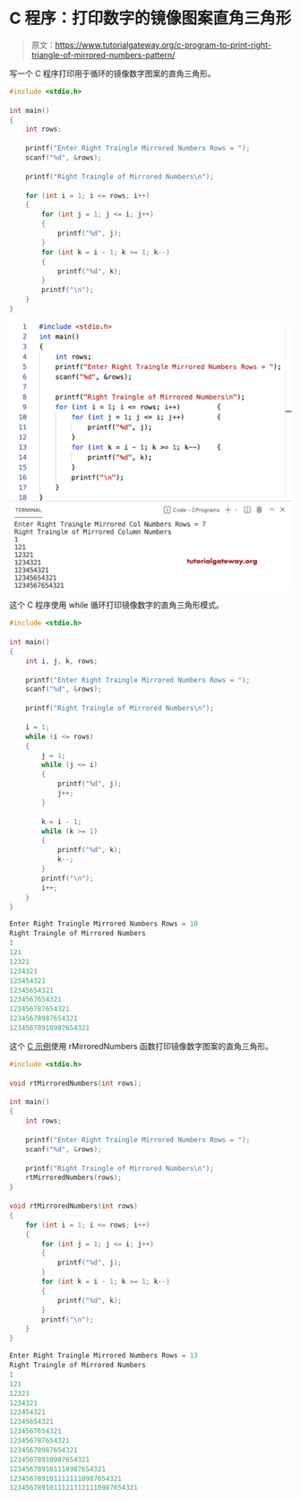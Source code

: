 # C 程序：打印数字的镜像图案直角三角形

> 原文：<https://www.tutorialgateway.org/c-program-to-print-right-triangle-of-mirrored-numbers-pattern/>

写一个 C 程序打印用于循环的镜像数字图案的直角三角形。

```c
#include <stdio.h>

int main()
{
	int rows;

	printf("Enter Right Traingle Mirrored Numbers Rows = ");
	scanf("%d", &rows);

	printf("Right Traingle of Mirrored Numbers\n");

	for (int i = 1; i <= rows; i++)			
	{
		for (int j = 1; j <= i; j++)		
		{
			printf("%d", j);
		}
		for (int k = i - 1; k >= 1; k--)	
		{
			printf("%d", k);
		}
		printf("\n");
	}
}
```

![C Program to Print Right Triangle of Mirrored Numbers Pattern](img/81c2c8e743a5ceab1de5f40e732c69ea.png)

这个 C 程序使用 while 循环打印镜像数字的直角三角形模式。

```c
#include <stdio.h>

int main()
{
	int i, j, k, rows;

	printf("Enter Right Traingle Mirrored Numbers Rows = ");
	scanf("%d", &rows);

	printf("Right Traingle of Mirrored Numbers\n");

	i = 1;
	while (i <= rows)
	{
		j = 1;
		while (j <= i)
		{
			printf("%d", j);
			j++;
		}

		k = i - 1;
		while (k >= 1)
		{
			printf("%d", k);
			k--;
		}
		printf("\n");
		i++;
	}
}
```

```c
Enter Right Traingle Mirrored Numbers Rows = 10
Right Traingle of Mirrored Numbers
1
121
12321
1234321
123454321
12345654321
1234567654321
123456787654321
12345678987654321
12345678910987654321
```

这个 [C 示例](https://www.tutorialgateway.org/c-programming-examples/)使用 rMirroredNumbers 函数打印镜像数字图案的直角三角形。

```c
#include <stdio.h>

void rtMirroredNumbers(int rows);

int main()
{
	int rows;

	printf("Enter Right Traingle Mirrored Numbers Rows = ");
	scanf("%d", &rows);

	printf("Right Traingle of Mirrored Numbers\n");
	rtMirroredNumbers(rows);
}

void rtMirroredNumbers(int rows)
{
	for (int i = 1; i <= rows; i++)
	{
		for (int j = 1; j <= i; j++)
		{
			printf("%d", j);
		}
		for (int k = i - 1; k >= 1; k--)
		{
			printf("%d", k);
		}
		printf("\n");
	}
}
```

```c
Enter Right Traingle Mirrored Numbers Rows = 13
Right Traingle of Mirrored Numbers
1
121
12321
1234321
123454321
12345654321
1234567654321
123456787654321
12345678987654321
12345678910987654321
123456789101110987654321
1234567891011121110987654321
12345678910111213121110987654321
```